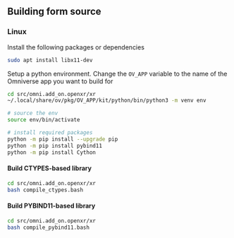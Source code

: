 ## Building form source

### Linux

Install the following packages or dependencies

```bash
sudo apt install libx11-dev
```

Setup a python environment. Change the `OV_APP` variable to the name of the Omniverse app you want to build for

```bash
cd src/omni.add_on.openxr/xr
~/.local/share/ov/pkg/OV_APP/kit/python/bin/python3 -m venv env

# source the env
source env/bin/activate

# install required packages
python -m pip install --upgrade pip
python -m pip install pybind11
python -m pip install Cython
```

#### Build CTYPES-based library

```bash
cd src/omni.add_on.openxr/xr
bash compile_ctypes.bash
```

#### Build PYBIND11-based library

```bash
cd src/omni.add_on.openxr/xr
bash compile_pybind11.bash
```

